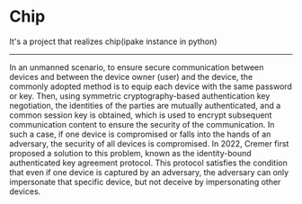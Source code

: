 # Chip
It's a project that realizes chip(ipake instance in python)
***
  
In an unmanned scenario, to ensure secure communication between devices and between the device owner (user) and the device, the commonly adopted method is to equip each device with the same password or key. Then, using symmetric cryptography-based authentication key negotiation, the identities of the parties are mutually authenticated, and a common session key is obtained, which is used to encrypt subsequent communication content to ensure the security of the communication. In such a case, if one device is compromised or falls into the hands of an adversary, the security of all devices is compromised. In 2022, Cremer first proposed a solution to this problem, known as the identity-bound authenticated key agreement protocol. This protocol satisfies the condition that even if one device is captured by an adversary, the adversary can only impersonate that specific device, but not deceive by impersonating other devices.

